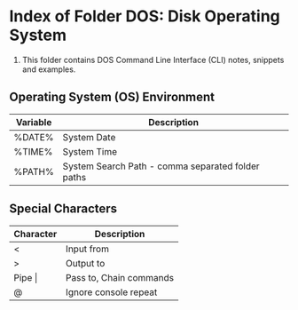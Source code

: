 # Index of Folder DOS: Disk Operating System

1. This folder contains DOS Command Line Interface (CLI) notes, snippets and examples.

## Operating System (OS) Environment
| Variable | Description |
| ---- | ---- | 
| %DATE% | System Date | 
| %TIME% | System Time | 
| %PATH% | System Search Path - comma separated folder paths |

## Special Characters
| Character | Description |
| ---- | ---- | 
| < | Input from |
| > | Output to | 
| Pipe \| | Pass to, Chain commands|
| @ | Ignore console repeat |
